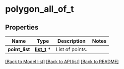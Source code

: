# polygon_all_of_t

## Properties
Name | Type | Description | Notes
------------ | ------------- | ------------- | -------------
**point_list** | [**list_t**](geographical_coordinates.md) \* | List of points. | 

[[Back to Model list]](../README.md#documentation-for-models) [[Back to API list]](../README.md#documentation-for-api-endpoints) [[Back to README]](../README.md)


